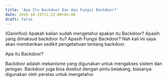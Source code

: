 ```yaml
---
title: 'Apa Itu Backdoor Dan Apa Fungsi Backdoor?'
date: 2019-10-15T11:22:00+01:00
draft: false
---
```


(Ganinfoo) Apakah kalian sudah mengetahui apakan itu Backdoor? Apasih yang dimaksud backdoor itu? Apasih Fungsi Backdoor? Nah kali ini saya akan memberikan sedikit pengetahuan tentang backdoor.  
  
  
  
  
  
  
  
Apa itu Backdoor?  
  
Backdoor adalah mekanisme yang digunakan untuk mengakses sistem dan jaringan. Backdoor juga bisa disebut dengan pintu belakang, biasanya digunakan oleh peretas untuk mengetahui